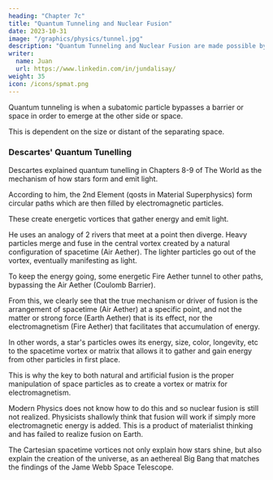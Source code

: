 ```yaml
---
heading: "Chapter 7c"
title: "Quantum Tunneling and Nuclear Fusion"
date: 2023-10-31
image: "/graphics/physics/tunnel.jpg"
description: "Quantum Tunneling and Nuclear Fusion are made possible by the most3"
writer:
  name: Juan
  url: https://www.linkedin.com/in/jundalisay/
weight: 35
icon: /icons/spmat.png
---
```



Quantum tunneling is when a subatomic particle bypasses a barrier or space in order to emerge at the other side or space. 

This is dependent on the size or distant of the separating space. 


<!-- {{< q a="Adam-Smith" c="The History of Astronomy by Adam Smith Simplified" >}}
[According to Descartes]..the Sun was the fiery center of a circular stream of ether, which flowed continually round her.
{{< /q >}} 

In the 1630's, Descartes wrote about cosmology based on the aether-first paradigm which is opposite of Newton's matter-first paradigm. 

What we call spacetime, he called the Air Aether. 

What we call electromagnetism, he called the Fire Aether.

What we call matter or strong force, he called the Earth Aether. -->



### Descartes' Quantum Tunelling

Descartes explained quantum tunelling in Chapters 8-9 of The World as the mechanism of how stars form and emit light.

According to him, the 2nd Element (qosts in Material Superphysics) form circular paths which are then filled by electromagnetic particles.

These create energetic vortices that gather energy and emit light.

He uses an analogy of 2 rivers that meet at a point then diverge. Heavy particles merge and fuse in the central vortex created by a natural configuration of spacetime (Air Aether). The lighter particles go out of the vortex, eventually manifesting as light. 

To keep the energy going, some energetic Fire Aether tunnel to other paths, bypassing the Air Aether (Coulomb Barrier).  

From this, we clearly see that the true mechanism or driver of fusion is the arrangement of spacetime (Air Aether) at a specific point, and not the matter or strong force (Earth Aether) that is its effect, nor the electromagnetism (Fire Aether) that facilitates that accumulation of energy. 

In other words, a star's particles owes its energy, size, color, longevity, etc to the spacetime vortex or matrix that allows it to gather and gain energy from other particles in first place.

This is why the key to both natural and artificial fusion is the proper manipulation of space particles as to create a vortex or matrix for electromagnetism.

Modern Physics does not know how to do this and so nuclear fusion is still not realized. Physicists shallowly think that fusion will work if simply more electromagnetic energy is added. This is a product of materialist thinking and has failed to realize fusion on Earth. 

The Cartesian spacetime vortices not only explain how stars shine, but also explain the creation of the universe, as an aethereal Big Bang that matches the findings of the Jame Webb Space Telescope.
